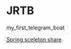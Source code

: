 # JRTB
my_first_telegram_boat


[Spring sceleton share](https://start.spring.io/#!type=maven-project&language=java&platformVersion=2.6.6&packaging=jar&jvmVersion=11&groupId=com.github.nikita160&artifactId=springboot-flyway-demo&name=SpringBoot%20%2B%20Flyway%20Demo&description=Project%20demonstrates%20integration%20between%20SpringBoot%20and%20Flyway.&packageName=com.github.nikita160.springbootflywaydemo&dependencies=flyway,lombok,mysql,data-jpa)
